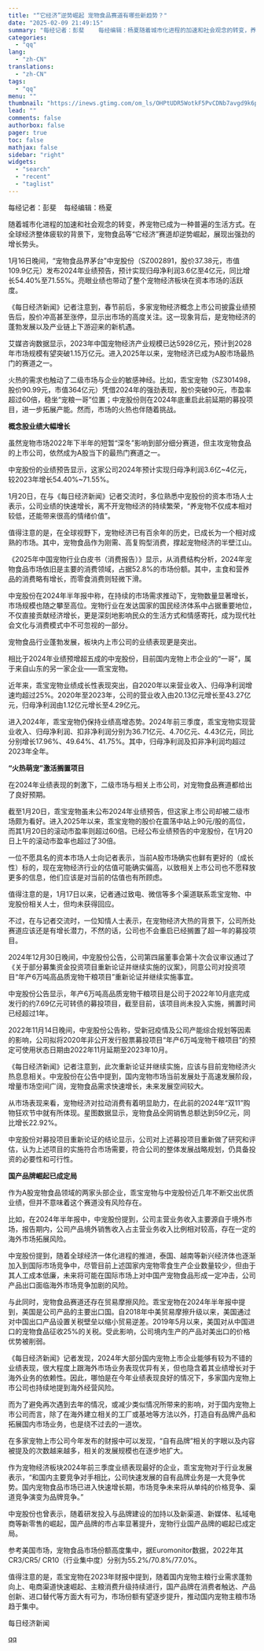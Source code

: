 ```yaml
---
title: "“它经济”逆势崛起 宠物食品赛道有哪些新趋势？"
date: "2025-02-09 21:49:15"
summary: "每经记者：彭斐    每经编辑：杨夏随着城市化进程的加速和社会观念的转变，养宠物已成为一种普遍的生活..."
categories:
  - "qq"
lang:
  - "zh-CN"
translations:
  - "zh-CN"
tags:
  - "qq"
menu: ""
thumbnail: "https://inews.gtimg.com/om_ls/OHPtUDR5WotkF5PvCDNb7avgd9k6pDDZEz9-ClFKjZnn0AA_640360/0"
lead: ""
comments: false
authorbox: false
pager: true
toc: false
mathjax: false
sidebar: "right"
widgets:
  - "search"
  - "recent"
  - "taglist"
---
```


每经记者：彭斐    每经编辑：杨夏

随着城市化进程的加速和社会观念的转变，养宠物已成为一种普遍的生活方式。在全球经济整体疲软的背景下，宠物食品等“它经济”赛道却逆势崛起，展现出强劲的增长势头。

1月16日晚间，“宠物食品界茅台”中宠股份（SZ002891，股价37.38元，市值109.9亿元）发布2024年业绩预告，预计实现归母净利润3.6亿至4亿元，同比增长54.40%至71.55%。亮眼业绩也带动了整个宠物经济板块在资本市场的活跃度。

《每日经济新闻》记者注意到，春节前后，多家宠物经济概念上市公司披露业绩预告后，股价冲高甚至涨停，显示出市场的高度关注。这一现象背后，是宠物经济的蓬勃发展以及产业链上下游迎来的新机遇。

艾媒咨询数据显示，2023年中国宠物经济产业规模已达5928亿元，预计到2028年市场规模有望突破1.15万亿元。进入2025年以来，宠物经济已成为A股市场最热门的赛道之一。

火热的需求也触动了二级市场与企业的敏感神经。比如，乖宝宠物（SZ301498，股价90.99元，市值364亿元）凭借2024年的强劲表现，股价突破90元，市盈率超过60倍，稳坐“宠粮一哥”位置；中宠股份则在2024年底重启此前延期的募投项目，进一步拓展产能。然而，市场的火热也伴随着挑战。

**概念股业绩大幅增长**

虽然宠物市场2022年下半年的短暂“深冬”影响到部分细分赛道，但主攻宠物食品的上市公司，依然成为A股当下的最热门赛道之一。

中宠股份的业绩预告显示，这家公司2024年预计实现归母净利润3.6亿~4亿元，较2023年增长54.40%~71.55%。

1月20日，在与《每日经济新闻》记者交流时，多位熟悉中宠股份的资本市场人士表示，公司业绩的快速增长，离不开宠物经济的持续繁荣，“养宠物不仅成本相对较低，还能带来很高的情绪价值”。

值得注意的是，在全球视野下，宠物经济已有百余年的历史，已成长为一个相对成熟的市场。其中，宠物食品作为刚需、高复购型消费，撑起宠物经济的半壁江山。

《2025年中国宠物行业白皮书（消费报告）》显示，从消费结构分析，2024年宠物食品市场依旧是主要的消费领域，占据52.8%的市场份额。其中，主食和营养品的消费略有增长，而零食消费则轻微下滑。

中宠股份在2024年半年报中称，在持续的市场需求推动下，宠物数量显著增长，市场规模也随之攀至高位。宠物行业在发达国家的国民经济体系中占据重要地位，不仅直接贡献经济增长，更是深刻地影响民众的生活方式和情感寄托，成为现代社会文化与消费模式中不可忽视的一部分。

宠物食品行业蓬勃发展，板块内上市公司的业绩表现更是突出。

相比于2024年业绩预增超五成的中宠股份，目前国内宠物上市企业的“一哥”，属于来自山东的另一家企业——乖宝宠物。

近年来，乖宝宠物业绩成长性表现突出，自2020年以来营业收入、归母净利润增速均超过25%。2020年至2023年，公司的营业收入由20.13亿元增长至43.27亿元，归母净利润由1.12亿元增长至4.29亿元。

进入2024年，乖宝宠物仍保持业绩高增态势。2024年前三季度，乖宝宠物实现营业收入、归母净利润、扣非净利润分别为36.71亿元、4.70亿元、4.43亿元，同比分别增长17.96%、49.64%、41.75%。其中，归母净利润及扣非净利润均超过2023年全年。

**“火热萌宠”激活搁置项目**

在2024年业绩表现的刺激下，二级市场与相关上市公司，对宠物食品赛道都给出了良好预期。

截至1月20日，乖宝宠物虽未公布2024年业绩预告，但这家上市公司却被二级市场颇为看好。进入2025年以来，乖宝宠物的股价在震荡中站上90元/股的高位，而其1月20日的滚动市盈率则超过60倍。已经公布业绩预告的中宠股份，在1月20日上午的滚动市盈率也超过了30倍。

一位不愿具名的资本市场人士向记者表示，当前A股市场确实也鲜有更好的（成长性）标的，现在宠物经济行业的估值可能确实偏高，以致相关上市公司也不愿释放更多的信息，他们应该是对当前的估值也有所顾虑。

值得注意的是，1月17日以来，记者通过致电、微信等多个渠道联系乖宝宠物、中宠股份相关人士，但均未获得回应。

不过，在与记者交流时，一位知情人士表示，在宠物经济大热的背景下，公司所处赛道应该还是有增长潜力，不然的话，公司也不会重启已经搁置了超一年的募投项目。

2024年12月30日晚间，中宠股份公告，公司第四届董事会第十次会议审议通过了《关于部分募集资金投资项目重新论证并继续实施的议案》，同意公司对投资项目“年产6万吨高品质宠物干粮项目”重新论证并继续实施事宜。

中宠股份公告显示，年产6万吨高品质宠物干粮项目是公司于2022年10月底完成发行的约7.69亿元可转债的募投项目，截至目前，该项目尚未投入实施，搁置时间已经超过1年。

2022年11月14日晚间，中宠股份公告称，受新冠疫情及公司产能综合规划等因素的影响，公司拟将2020年非公开发行股票募投项目“年产6万吨宠物干粮项目”的预定可使用状态日期由2022年11月延期至2023年10月。

《每日经济新闻》记者注意到，此次重新论证并继续实施，应该与目前宠物经济火热息息相关。中宠股份在公告中提到，国内宠物市场当前发展处于高速发展阶段，增量市场空间广阔，宠物食品需求快速增长，未来发展空间较大。

从市场表现来看，宠物经济对拉动消费有着明显助力，在此前的2024年“双11”购物狂欢节中就有所体现。星图数据显示，宠物食品全网销售总额达到59亿元，同比增长22.92%。

中宠股份对募投项目重新论证的结论显示，公司对上述募投项目重新做了研究和评估，认为上述项目的实施符合市场需要，符合公司的整体发展战略规划，仍具备投资的必要性和可行性。

**国产品牌崛起已成定局**

作为A股宠物食品领域的两家头部企业，乖宝宠物与中宠股份近几年不断交出优质业绩，但并不意味着这个赛道没有风险存在。

比如，在2024年半年报中，中宠股份提到，公司主营业务收入主要源自于境外市场，报告期内，公司产品境外销售收入占主营业务收入比例相对较高，存在一定的海外市场拓展风险。

中宠股份提到，随着全球经济一体化进程的推进，泰国、越南等新兴经济体也逐渐加入到国际市场竞争中，尽管目前上述国家内宠物零食生产企业数量较少，但由于其人工成本低廉，未来将可能在国际市场上对中国产宠物食品形成一定冲击，公司产品出口面临海外市场竞争加剧的风险。

与此同时，宠物食品赛道还存在贸易摩擦风险。乖宝宠物在2024年半年报中提到，美国是公司产品的主要出口国。自2018年中美贸易摩擦升级以来，美国通过对中国出口产品设置关税壁垒以缩小贸易逆差。2019年5月以来，美国对从中国进口的宠物食品征收25%的关税。受此影响，公司境内生产的产品对美出口的价格优势被削弱。

《每日经济新闻》记者发现，2024年大部分国内宠物上市企业能够有较为不错的业绩表现，很大程度上跟海外市场业务表现优异有关，但也隐含着其业绩增长对于海外业务的依赖性。因此，哪怕是在今年业绩表现良好的情况下，多家国内宠物上市公司也持续地提到海外经营风险。

而为了避免再次遇到去年的情况，或减少类似情况所带来的影响，对于国内宠物上市公司而言，除了在海外建立相关的工厂或基地等方法以外，打造自有品牌产品和拓展国内市场业务，也是绕不过去的一道坎。

在多家宠物上市公司今年发布的财报中可以发现，“自有品牌”相关的字眼以及内容被提及的次数越来越多，相关的发展规模也在逐步地扩大。

作为宠物经济板块2024年前三季度业绩表现最好的企业，乖宝宠物对于行业发展表示，“和国内主要竞争对手相比，公司快速发展的自有品牌业务是一大竞争优势。国内宠物食品市场已进入快速增长期，市场竞争未来将从单纯的价格竞争、渠道竞争演变为品牌竞争。”

中宠股份也曾表示，随着研发投入与品牌建设的加持以及新渠道、新媒体、私域电商等新零售的崛起，国产品牌的市占率显著提升，宠物行业国产品牌的崛起已成定局。

参考美国市场，宠物食品市场份额高度集中，据Euromonitor数据，2022年其CR3/CR5/ CR10（行业集中度）分别为55.2%/70.8%/77.0%。

值得注意的是，乖宝宠物在2023年财报中提到，随着国内宠物主粮行业需求蓬勃向上、电商渠道快速崛起、主粮消费升级持续进行，国产品牌在消费者触达、产品创新、进口替代等方面大有可为，市场份额有望逐步提升，推动国内宠物主粮市场趋于集中。

  

每日经济新闻

[qq](https://new.qq.com/rain/a/20250209A0678000)
